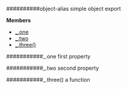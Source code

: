 <a name="module_object-alias"></a>
##########object-alias
simple object export

**Members**

* [_.one](#module_object-alias.one)
* [_.two](#module_object-alias.two)
* [_.three()](#module_object-alias.three)

<a name="module_object-alias.one"></a>
###########_.one
first property

<a name="module_object-alias.two"></a>
###########_.two
second property

<a name="module_object-alias.three"></a>
###########_.three()
a function

